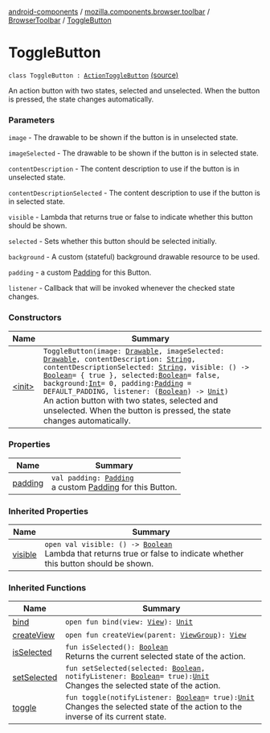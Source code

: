 [android-components](../../../index.md) / [mozilla.components.browser.toolbar](../../index.md) / [BrowserToolbar](../index.md) / [ToggleButton](./index.md)

# ToggleButton

`class ToggleButton : `[`ActionToggleButton`](../../../mozilla.components.concept.toolbar/-toolbar/-action-toggle-button/index.md) [(source)](https://github.com/mozilla-mobile/android-components/blob/master/components/browser/toolbar/src/main/java/mozilla/components/browser/toolbar/BrowserToolbar.kt#L516)

An action button with two states, selected and unselected. When the button is pressed, the
state changes automatically.

### Parameters

`image` - The drawable to be shown if the button is in unselected state.

`imageSelected` - The drawable to be shown if the button is in selected state.

`contentDescription` - The content description to use if the button is in unselected state.

`contentDescriptionSelected` - The content description to use if the button is in selected state.

`visible` - Lambda that returns true or false to indicate whether this button should be shown.

`selected` - Sets whether this button should be selected initially.

`background` - A custom (stateful) background drawable resource to be used.

`padding` - a custom [Padding](../../../mozilla.components.support.base.android/-padding/index.md) for this Button.

`listener` - Callback that will be invoked whenever the checked state changes.

### Constructors

| Name | Summary |
|---|---|
| [&lt;init&gt;](-init-.md) | `ToggleButton(image: `[`Drawable`](https://developer.android.com/reference/android/graphics/drawable/Drawable.html)`, imageSelected: `[`Drawable`](https://developer.android.com/reference/android/graphics/drawable/Drawable.html)`, contentDescription: `[`String`](https://kotlinlang.org/api/latest/jvm/stdlib/kotlin/-string/index.html)`, contentDescriptionSelected: `[`String`](https://kotlinlang.org/api/latest/jvm/stdlib/kotlin/-string/index.html)`, visible: () -> `[`Boolean`](https://kotlinlang.org/api/latest/jvm/stdlib/kotlin/-boolean/index.html)` = { true }, selected: `[`Boolean`](https://kotlinlang.org/api/latest/jvm/stdlib/kotlin/-boolean/index.html)` = false, background: `[`Int`](https://kotlinlang.org/api/latest/jvm/stdlib/kotlin/-int/index.html)` = 0, padding: `[`Padding`](../../../mozilla.components.support.base.android/-padding/index.md)` = DEFAULT_PADDING, listener: (`[`Boolean`](https://kotlinlang.org/api/latest/jvm/stdlib/kotlin/-boolean/index.html)`) -> `[`Unit`](https://kotlinlang.org/api/latest/jvm/stdlib/kotlin/-unit/index.html)`)`<br>An action button with two states, selected and unselected. When the button is pressed, the state changes automatically. |

### Properties

| Name | Summary |
|---|---|
| [padding](padding.md) | `val padding: `[`Padding`](../../../mozilla.components.support.base.android/-padding/index.md)<br>a custom [Padding](../../../mozilla.components.support.base.android/-padding/index.md) for this Button. |

### Inherited Properties

| Name | Summary |
|---|---|
| [visible](../../../mozilla.components.concept.toolbar/-toolbar/-action-toggle-button/visible.md) | `open val visible: () -> `[`Boolean`](https://kotlinlang.org/api/latest/jvm/stdlib/kotlin/-boolean/index.html)<br>Lambda that returns true or false to indicate whether this button should be shown. |

### Inherited Functions

| Name | Summary |
|---|---|
| [bind](../../../mozilla.components.concept.toolbar/-toolbar/-action-toggle-button/bind.md) | `open fun bind(view: `[`View`](https://developer.android.com/reference/android/view/View.html)`): `[`Unit`](https://kotlinlang.org/api/latest/jvm/stdlib/kotlin/-unit/index.html) |
| [createView](../../../mozilla.components.concept.toolbar/-toolbar/-action-toggle-button/create-view.md) | `open fun createView(parent: `[`ViewGroup`](https://developer.android.com/reference/android/view/ViewGroup.html)`): `[`View`](https://developer.android.com/reference/android/view/View.html) |
| [isSelected](../../../mozilla.components.concept.toolbar/-toolbar/-action-toggle-button/is-selected.md) | `fun isSelected(): `[`Boolean`](https://kotlinlang.org/api/latest/jvm/stdlib/kotlin/-boolean/index.html)<br>Returns the current selected state of the action. |
| [setSelected](../../../mozilla.components.concept.toolbar/-toolbar/-action-toggle-button/set-selected.md) | `fun setSelected(selected: `[`Boolean`](https://kotlinlang.org/api/latest/jvm/stdlib/kotlin/-boolean/index.html)`, notifyListener: `[`Boolean`](https://kotlinlang.org/api/latest/jvm/stdlib/kotlin/-boolean/index.html)` = true): `[`Unit`](https://kotlinlang.org/api/latest/jvm/stdlib/kotlin/-unit/index.html)<br>Changes the selected state of the action. |
| [toggle](../../../mozilla.components.concept.toolbar/-toolbar/-action-toggle-button/toggle.md) | `fun toggle(notifyListener: `[`Boolean`](https://kotlinlang.org/api/latest/jvm/stdlib/kotlin/-boolean/index.html)` = true): `[`Unit`](https://kotlinlang.org/api/latest/jvm/stdlib/kotlin/-unit/index.html)<br>Changes the selected state of the action to the inverse of its current state. |

